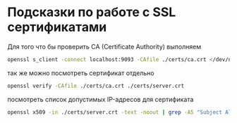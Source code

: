 # Подсказки по работе с SSL сертификатами

Для того что бы проверить CA (Certificate Authority) выполняем

```bash
openssl s_client -connect localhost:9093 -CAfile ./certs/ca.crt </dev/null
```

так же можно посмотреть сертификат отдельно

```bash
openssl verify -CAfile ./certs/ca.crt ./certs/server.crt
```

посмотреть список допустимых IP-адресов для сертификата

```bash
openssl x509 -in ./certs/server.crt -text -noout | grep -A5 "Subject Alternative Name"
```
